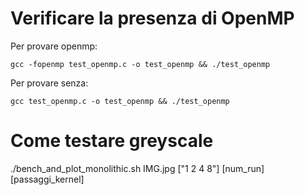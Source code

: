 # Verificare la presenza di OpenMP

Per provare openmp:

    gcc -fopenmp test_openmp.c -o test_openmp && ./test_openmp

Per provare senza:

    gcc test_openmp.c -o test_openmp && ./test_openmp

# Come testare greyscale

./bench_and_plot_monolithic.sh IMG.jpg ["1 2 4 8"] [num_run] [passaggi_kernel]

